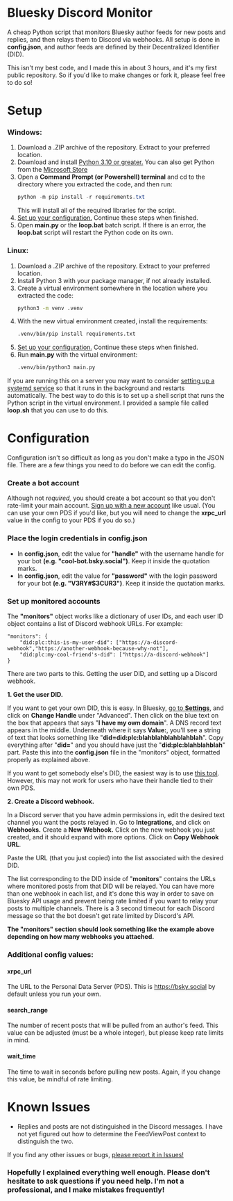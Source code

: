 # Bluesky Discord Monitor
A cheap Python script that monitors Bluesky author feeds for new posts and replies, and then relays them to Discord via webhooks. All setup is done in **config.json**, and author feeds are defined by their Decentralized Identifier (DID). 

This isn't my best code, and I made this in about 3 hours, and it's my first public repository. So if you'd like to make changes or fork it, please feel free to do so!

# Setup
### Windows:
1. Download a .ZIP archive of the repository. Extract to your preferred location.
2. Download and install [Python 3.10 or greater.](https://www.python.org/downloads/) You can also get Python from the [Microsoft Store](https://apps.microsoft.com/detail/9pjpw5ldxlz5?hl=en-us&gl=US)
3. Open a **Command Prompt (or Powershell) terminal** and cd to the directory where you extracted the code, and then run:
    ```powershell
    python -m pip install -r requirements.txt
    ```
    This will install all of the required libraries for the script.
4. [Set up your configuration.](https://github.com/MissMeridian/bluesky-discord-monitor/tree/main/README.md#configuration) Continue these steps when finished.
5. Open **main.py** or the **loop.bat** batch script. If there is an error, the **loop.bat** script will restart the Python code on its own.

### Linux:
1. Download a .ZIP archive of the repository. Extract to your preferred location.
2. Install Python 3 with your package manager, if not already installed.
3. Create a virtual environment somewhere in the location where you extracted the code:
    ```bash
    python3 -m venv .venv
    ```
4. With the new virtual environment created, install the requirements:
    ```bash
    .venv/bin/pip install requirements.txt
    ```
5. [Set up your configuration.](https://github.com/MissMeridian/bluesky-discord-monitor/tree/main/README.md#configuration) Continue these steps when finished.
6. Run **main.py** with the virtual environment:
    ```bash
    .venv/bin/python3 main.py
    ```

If you are running this on a server you may want to consider [setting up a systemd service](https://www.linux.org/threads/how-to-create-a-custom-systemd-service-file.47399/) so that it runs in the background and restarts automatically. The best way to do this is to set up a shell script that runs the Python script in the virtual environment. I provided a sample file called **loop.sh** that you can use to do this.

# Configuration
Configuration isn't so difficult as long as you don't make a typo in the JSON file. There are a few things you need to do before we can edit the config.
### Create a bot account
Although not *required,* you should create a bot account so that you don't rate-limit your main account. [Sign up with a new account](https://bsky.app/) like usual. (You can use your own PDS if you'd like, but you will need to change the **xrpc_url** value in the config to your PDS if you do so.)
### Place the login credentials in config.json
- In **config.json**, edit the value for **"handle"** with the username handle for your bot **(e.g. "cool-bot.bsky.social")**. Keep it inside the quotation marks.
- In **config.json**, edit the value for **"password"** with the login password for your bot **(e.g. "V3RY#$3CUR3")**. Keep it inside the quotation marks. 
### Set up monitored accounts
The **"monitors"** object works like a dictionary of user IDs, and each user ID object contains a list of Discord webhook URLs. For example:

    "monitors": {
        "did:plc:this-is-my-user-did": ["https://a-discord-webhook","https://another-webhook-because-why-not"],
        "did:plc:my-cool-friend's-did": ["https://a-discord-webhook"]
    }

There are two parts to this. Getting the user DID, and setting up a Discord webhook.

**1. Get the user DID.**

 If you want to get your own DID, this is easy. In Bluesky, [go to **Settings**](https://bsky.app/settings), and click on **Change Handle** under "Advanced". Then click on the blue text on the box that appears that says "**I have my own domain**". A DNS record text appears in the middle. Underneath where it says **Value:**, you'll see a string of text that looks something like "**did=did:plc:blahblahblahblahblah**". Copy everything after "**did=**" and you should have just the "**did:plc:blahblahblah**" part. Paste this into the **config.json** file in the "monitors" object, formatted properly as explained above.

 If you want to get somebody else's DID, the easiest way is to use [this tool](https://bluesky-id.fermyon.app/). However, this may not work for users who have their handle tied to their own PDS.

**2. Create a Discord webhook.**

In a Discord server that you have admin permissions in, edit the desired text channel you want the posts relayed in. Go to **Integrations,** and click on **Webhooks.** Create a **New Webhook.** Click on the new webhook you just created, and it should expand with more options. Click on **Copy Webhook URL**. 
    
Paste the URL (that you just copied) into the list associated with the desired DID.

The list corresponding to the DID inside of "**monitors**" contains the URLs where monitored posts from that DID will be relayed. You can have more than one webhook in each list, and it's done this way in order to save on Bluesky API usage and prevent being rate limited if you want to relay your posts to multiple channels. There is a 3 second timeout for each Discord message so that the bot doesn't get rate limited by Discord's API.

**The "monitors" section should look something like the example above depending on how many webhooks you attached.**

### Additional config values:

#### xrpc_url
The URL to the Personal Data Server (PDS). This is https://bsky.social by default unless you run your own.

#### search_range
The number of recent posts that will be pulled from an author's feed. This value can be adjusted (must be a whole integer), but please keep rate limits in mind.

#### wait_time
The time to wait in seconds before pulling new posts. Again, if you change this value, be mindful of rate limiting.

# Known Issues
- Replies and posts are not distinguished in the Discord messages. I have not yet figured out how to determine the FeedViewPost context to distinguish the two.

If you find any other issues or bugs, [please report it in Issues!](https://github.com/MissMeridian/bluesky-discord-monitor/issues)



### Hopefully I explained everything well enough. Please don't hesitate to ask questions if you need help. I'm not a professional, and I make mistakes frequently!
